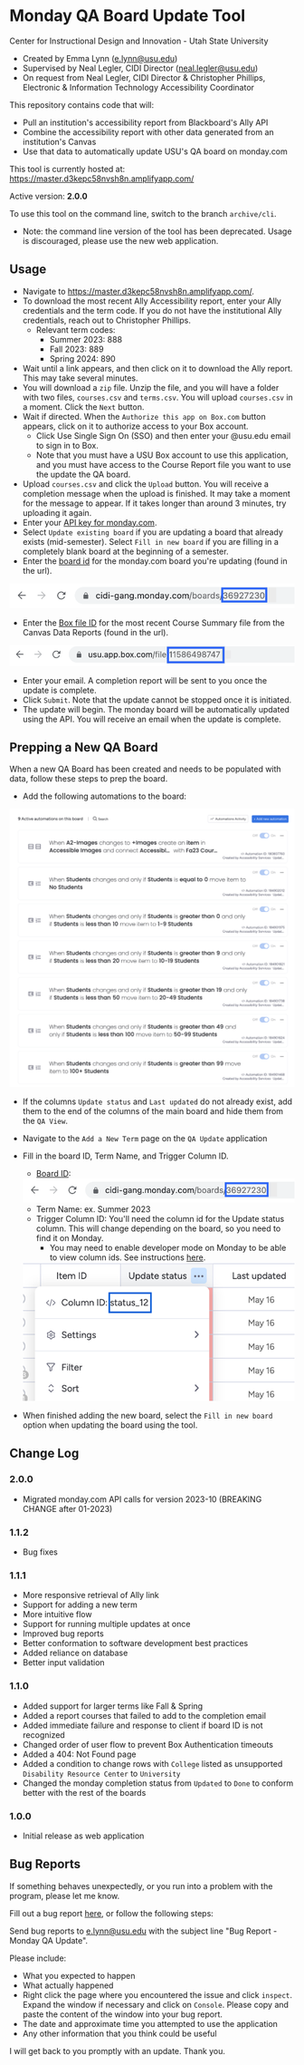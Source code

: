 # Monday QA Board Update Tool
Center for Instructional Design and Innovation - Utah State University
* Created by Emma Lynn (e.lynn@usu.edu)
* Supervised by Neal Legler, CIDI Director (neal.legler@usu.edu)
* On request from Neal Legler, CIDI Director & Christopher Phillips, Electronic & Information Technology Accessibility Coordinator

This repository contains code that will:
* Pull an institution's accessibility report from Blackboard's Ally API
* Combine the accessibility report with other data generated from an institution's Canvas
* Use that data to automatically update USU's QA board on monday.com

This tool is currently hosted at: https://master.d3kepc58nvsh8n.amplifyapp.com/

Active version: **2.0.0**

To use this tool on the command line, switch to the branch `archive/cli`.
* Note: the command line version of the tool has been deprecated. Usage is discouraged, please use the new web application.

## Usage
* Navigate to https://master.d3kepc58nvsh8n.amplifyapp.com/.
* To download the most recent Ally Accessibility report, enter your Ally credentials and the term code.
If you do not have the institutional Ally credentials, reach out to Christopher Phillips.
  * Relevant term codes:
    * Summer 2023: 888
    * Fall 2023: 889
    * Spring 2024: 890
* Wait until a link appears, and then click on it to download the Ally report. This may take several minutes.
* You will download a `zip` file. Unzip the file, and you will have a folder with two files, `courses.csv`
and `terms.csv`. You will upload `courses.csv` in a moment. Click the `Next` button.
* Wait if directed. When the `Authorize this app on Box.com` button appears, click on it to
authorize access to your Box account.
  * Click Use Single Sign On (SSO) and then enter your @usu.edu email to sign in to Box.
  * Note that you must have a USU Box account to use this application, and you must have access
  to the Course Report file you want to use the update the QA board.
* Upload `courses.csv` and click the `Upload` button. You will receive a completion message when the upload is finished. It may take a moment for the message to appear. If it takes longer than around 3 minutes, try uploading it again.
* Enter your [API key for monday.com](https://support.monday.com/hc/en-us/articles/360005144659-Does-monday-com-have-an-API-#h_01EZ9M2KTTMA4ZJERGFQDYM4WR).
* Select `Update existing board` if you are updating a board that already exists (mid-semester). Select `Fill in new board` if you are filling in a completely blank board at the beginning of a semester.
* Enter the [board id](https://support.monday.com/hc/en-us/articles/360000225709-Board-item-column-and-automation-or-integration-ID-s) for the monday.com board you're updating (found in the url).

<img src="./doc/mon-ex.png">

* Enter the [Box file ID](https://developer.box.com/reference/get-files-id/#:~:text=The%20ID%20for%20any%20file,123%20the%20file_id%20is%20123%20) for the most recent Course Summary file from the Canvas Data Reports (found in the url). 

<img src="./doc/box-ex.png">

* Enter your email. A completion report will be sent to you once the update is complete.
* Click `Submit`. Note that the update cannot be stopped once it is initiated.
* The update will begin. The monday board will be automatically updated using the API. You will
receive an email when the update is complete.

## Prepping a New QA Board
When a new QA Board has been created and needs to be populated with data, follow these steps to prep the board.
* Add the following automations to the board:

<img src="./doc/automations.png">

* If the columns `Update status` and `Last updated` do not already exist, add them to the end of the columns of the main board and hide them from the `QA View`.
* Navigate to the `Add a New Term` page on the `QA Update` application
* Fill in the board ID, Term Name, and Trigger Column ID.
  * [Board ID](https://support.monday.com/hc/en-us/articles/360000225709-Board-item-column-and-automation-or-integration-ID-s):
  
  <img src="./doc/mon-ex.png">

  * Term Name: ex. Summer 2023
  * Trigger Column ID: You'll need the column id for the Update status column. This will change depending on the board, so you need to find it on Monday.
    * You may need to enable developer mode on Monday to be able to view column ids. See instructions [here](https://support.monday.com/hc/en-us/articles/360000225709-Board-item-column-and-automation-or-integration-ID-s).

  <img src="./doc/trigger-id.png">

* When finished adding the new board, select the `Fill in new board` option when updating the board using the tool.

## Change Log

### 2.0.0
* Migrated monday.com API calls for version 2023-10 (BREAKING CHANGE after 01-2023)

### 1.1.2
* Bug fixes

### 1.1.1
* More responsive retrieval of Ally link
* Support for adding a new term
* More intuitive flow
* Support for running multiple updates at once
* Improved bug reports
* Better conformation to software development best practices
* Added reliance on database
* Better input validation

### 1.1.0
* Added support for larger terms like Fall & Spring
* Added a report courses that failed to add to the completion email
* Added immediate failure and response to client if board ID is not recognized
* Changed order of user flow to prevent Box Authentication timeouts
* Added a 404: Not Found page
* Added a condition to change rows with `College` listed as unsupported `Disability Resource Center` to `University`
* Changed the monday completion status from `Updated` to `Done` to conform better with the rest of the boards

### 1.0.0
* Initial release as web application

## Bug Reports
If something behaves unexpectedly, or you run into a problem with the program, please let me know.

Fill out a bug report [here](https://master.d3kepc58nvsh8n.amplifyapp.com/bug-report), 
or follow the following steps:

Send bug reports to e.lynn@usu.edu with the subject line "Bug Report - Monday QA Update".

Please include:
* What you expected to happen
* What actually happened
* Right click the page where you encountered the issue and click `inspect`. 
 Expand the window if necessary and click on `Console`. Please copy and paste the content of the window into your bug report.
* The date and approximate time you attempted to use the application
* Any other information that you think could be useful

I will get back to you promptly with an update. Thank you.